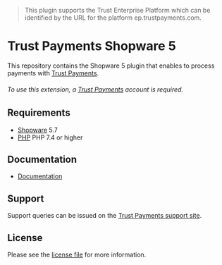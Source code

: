 > This plugin supports the Trust Enterprise Platform which can be identified by the URL for the platform ep.trustpayments.com.

# Trust Payments Shopware 5
This repository contains the Shopware 5 plugin that enables to process payments with [Trust Payments](https://www.trustpayments.com//).

###### To use this extension, a [Trust Payments](https://www.trustpayments.com//) account is required.

## Requirements

* [Shopware](https://shopware.com/) 5.7
* [PHP](http://php.net/) PHP 7.4 or higher

## Documentation

* [Documentation](https://plugin-documentation.ep.trustpayments.com/TrustPayments/shopware-5/1.1.10/docs/en/documentation.html)

## Support

Support queries can be issued on the [Trust Payments support site](https://www.trustpayments.com/contact-us/).

## License

Please see the [license file](https://github.com/TrustPayments/shopware-5/blob/1.1.10/LICENSE) for more information.
